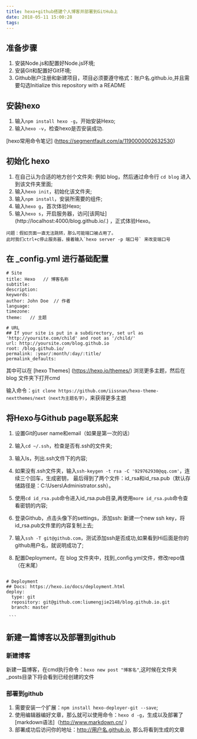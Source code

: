 ```yaml
---
title: hexo+github搭建个人博客并部署到GitHub上
date: 2018-05-11 15:00:28
tags:
---
```


## 准备步骤

  1. 安装Node.js和配置好Node.js环境;
  2. 安装Git和配置好Git环境;
  3. Github账户注册和新建项目，项目必须要遵守格式：账户名.github.io,并且需要勾选Initialize this repository with a README

## 安装hexo

  1. 输入`npm install hexo -g`，开始安装Hexo;
  2. 输入`hexo -v`，检查hexo是否安装成功.

  [hexo常用命令笔记] (https://segmentfault.com/a/1190000002632530)

## 初始化 hexo

  1. 在自己认为合适的地方创个文件夹: 例如 blog，然后通过命令行 `cd blog` 进入到该文件夹里面;
  2. 输入`hexo init`，初始化该文件夹;
  3. 输入`npm install`，安装所需要的组件;
  4. 输入`hexo g`，首次体验Hexo;
  5. 输入`hexo s`，开启服务器，访问[该网址] (http://localhost:4000/blog.github.io/.) ，正式体验Hexo。

    问题：假如页面一直无法跳转，那么可能端口被占用了。
    此时我们ctrl+c停止服务器，接着输入`hexo server -p 端口号` 来改变端口号

## 在 _config.yml 进行基础配置

```
# Site
title: Hexo   // 博客名称
subtitle:
description:
keywords:
author: John Doe  // 作者
language:
timezone:
theme:   // 主题

# URL
## If your site is put in a subdirectory, set url as 'http://yoursite.com/child' and root as '/child/'
url: http://yoursite.com/blog.github.io
root: /blog.github.io/
permalink: :year/:month/:day/:title/
permalink_defaults:

```

其中可以在 [hexo Themes] (https://hexo.io/themes/) 浏览更多主题，然后在 blog 文件夹下打开cmd

输入命令：`git clone https://github.com/iissnan/hexo-theme-nextthemes/next（next为主题名字）`，来获得更多主题

## 将Hexo与Github page联系起来

  1. 设置Git的user name和email（如果是第一次的话）
  2. 输入`cd ~/.ssh`，检查是否有.ssh的文件夹;
  3. 输入ls，列出.ssh文件下的内容;
  4. 如果没有.ssh文件夹，输入`ssh-keygen -t rsa -C '929762930@qq.com'`，连续三个回车，生成密钥，
    最后得到了两个文件：id_rsa和id_rsa.pub（默认存储路径是：C:\Users\Administrator\.ssh）。
  5. 使用`cd id_rsa.pub`命令进入id_rsa.pub目录,再使用`more id_rsa.pub`命令查看密钥的内容;
  6. 登录Github，点击头像下的settings，添加ssh: 新建一个new ssh key，将id_rsa.pub文件里的内容复制上去;
  7. 输入`ssh -T git@github.com`，测试添加ssh是否成功,如果看到Hi后面是你的github用户名，就说明成功了;
  8. 配置Deployment，在 blog 文件夹中，找到_config.yml文件，修改repo值（在末尾）

     ```
    # Deployment
    ## Docs: https://hexo.io/docs/deployment.html
    deploy:
      type: git
      repository: git@github.com:liumengjie2148/blog.github.io.git
      branch: master

     ```

## 新建一篇博客以及部署到github

  ### 新建博客

  新建一篇博客，在cmd执行命令：`hexo new post "博客名"`,这时候在文件夹_posts目录下将会看到已经创建的文件

  ### 部署到github

  1. 需要安装一个扩展：`npm install hexo-deployer-git --save`;
  2. 使用编辑器编好文章，那么就可以使用命令：`hexo d -g`，生成以及部署了
  [markdown语法]（http://www.markdown.cn/ ）
  3. 部署成功后访问你的地址：http://用户名.github.io, 那么将看到生成的文章



